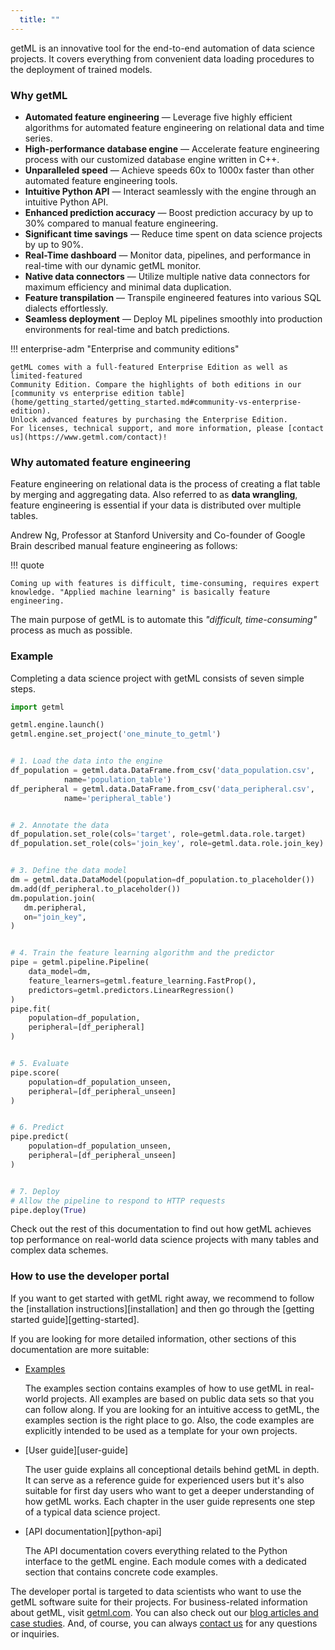 ```yaml
---
  title: ""
---
```


getML is an innovative tool for the end-to-end automation of data
science projects. It covers everything from convenient data loading procedures 
to the deployment of trained models. 


### Why getML


- **Automated feature engineering** — Leverage five highly efficient algorithms for automated feature engineering on relational data and time series.
- **High-performance database engine** — Accelerate feature engineering process with our customized database engine written in C++.
- **Unparalleled speed** — Achieve speeds 60x to 1000x faster than other automated feature engineering tools.
- **Intuitive Python API** — Interact seamlessly with the engine through an intuitive Python API.
- **Enhanced prediction accuracy** — Boost prediction accuracy by up to 30% compared to manual feature engineering.
- **Significant time savings** — Reduce time spent on data science projects by up to 90%.
- **Real-Time dashboard** — Monitor data, pipelines, and performance in real-time with our dynamic getML monitor.
- **Native data connectors** — Utilize multiple native data connectors for maximum efficiency and minimal data duplication.
-  **Feature transpilation** — Transpile engineered features into various SQL dialects effortlessly.
-  **Seamless deployment** — Deploy ML pipelines smoothly into production environments for real-time and batch predictions.



!!! enterprise-adm "Enterprise and community editions" 

    getML comes with a full-featured Enterprise Edition as well as limited-featured 
    Community Edition. Compare the highlights of both editions in our 
    [community vs enterprise edition table](home/getting_started/getting_started.md#community-vs-enterprise-edition). 
    Unlock advanced features by purchasing the Enterprise Edition. 
    For licenses, technical support, and more information, please [contact us](https://www.getml.com/contact)!


### Why automated feature engineering

Feature engineering on relational data is the process of creating a 
flat table by merging and aggregating data. Also referred to
as **data wrangling**, feature engineering is essential if your data is distributed
over multiple tables. 

Andrew Ng, Professor at Stanford
University and Co-founder of Google Brain described manual feature engineering as follows:

!!! quote

    Coming up with features is difficult, time-consuming, requires expert
    knowledge. "Applied machine learning" is basically feature engineering.

The main purpose of getML is to automate this *"difficult, time-consuming"* process as much as possible.



### Example

Completing a data science project with getML consists of seven
simple steps.


```python
import getml

getml.engine.launch()
getml.engine.set_project('one_minute_to_getml')


# 1. Load the data into the engine
df_population = getml.data.DataFrame.from_csv('data_population.csv',
            name='population_table')
df_peripheral = getml.data.DataFrame.from_csv('data_peripheral.csv',
            name='peripheral_table')


# 2. Annotate the data
df_population.set_role(cols='target', role=getml.data.role.target)
df_population.set_role(cols='join_key', role=getml.data.role.join_key)


# 3. Define the data model
dm = getml.data.DataModel(population=df_population.to_placeholder())
dm.add(df_peripheral.to_placeholder())
dm.population.join(
   dm.peripheral,
   on="join_key",
)


# 4. Train the feature learning algorithm and the predictor
pipe = getml.pipeline.Pipeline(
    data_model=dm,
    feature_learners=getml.feature_learning.FastProp(),
    predictors=getml.predictors.LinearRegression()
)
pipe.fit(
    population=df_population,
    peripheral=[df_peripheral]
)


# 5. Evaluate
pipe.score(
    population=df_population_unseen,
    peripheral=[df_peripheral_unseen]
)


# 6. Predict   
pipe.predict(
    population=df_population_unseen,
    peripheral=[df_peripheral_unseen]
)


# 7. Deploy
# Allow the pipeline to respond to HTTP requests
pipe.deploy(True)
```

Check out the rest of this documentation to find out how getML achieves top
performance on real-world data science projects with many tables and complex
data schemes.



### How to use the developer portal

If you want to get started with getML right away, we recommend to follow the
[installation instructions][installation] and then go through the
[getting started guide][getting-started]. 

If you are looking for more detailed information, other sections of this
documentation are more suitable:

- [Examples](./examples/index.md)
  
    The examples section contains examples of how to use getML in 
    real-world projects. All examples are based on public data sets 
    so that
    you can follow along. If you are looking for an intuitive access to
    getML, the examples section is the right place to go. Also, the
    code examples are explicitly intended to be used as a template for
    your own projects.  

- [User guide][user-guide]

    The user guide explains all conceptional details behind getML in
    depth. It can serve as a reference guide for experienced users but it's also
    suitable for first day users who want to get a deeper understanding
    of how getML works. Each chapter in the
    user guide represents one step of a typical data science project.

- [API documentation][python-api]

    The API documentation covers everything related to the Python
    interface to the getML engine. Each module comes with a dedicated
    section that contains concrete code examples.


The developer portal is targeted to data scientists who want to use the getML software suite for their projects. For business-related information about getML, visit [getml.com](https://getml.com). You can also check out our [blog articles and case studies](https://www.getml.com/blog). And, of course, you can always [contact
us](https://www.getml.com/contact) for any questions or inquiries.

